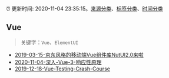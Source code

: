 :alarm_clock: 更新时间: 2020-11-04 23:35:15。[来源分类](../README.md)、[标签分类](../TAGS.md)、[时间分类](../TIMELINE.md)

## Vue


> 关键字：`Vue`、`ElementUI`



- [2019-03-15-京东风格的移动端Vue组件库NutUI2.0来啦](https://jdc.jd.com/archives/212979) 
- [2020-11-04-深入-Vue-3-响应性原理](https://juejin.im/post/6891243983759114253) 
- [2019-12-18-Vue-Testing-Crash-Course](https://dev.to/blacksonic/vue-testing-crash-course-59kl) 